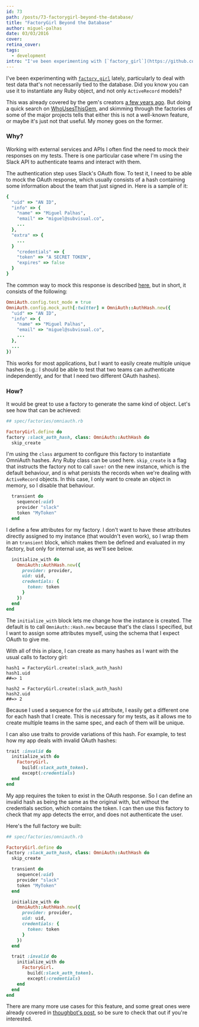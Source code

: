 ```yaml
---
id: 73
path: /posts/73-factorygirl-beyond-the-database/
title: "FactoryGirl Beyond the Database"
author: miguel-palhas
date: 03/03/2016
cover: 
retina_cover: 
tags:
  - development
intro: "I've been experimenting with [`factory_girl`](https://github.com/thoughtbot/factory_girl) lately, particularly to deal with test data that's not necessarily tied to the database. Did you know you can use it to instantiate any Ruby object, and not only `ActiveRecord` models?"
---
```


I've been experimenting with [`factory_girl`](https://github.com/thoughtbot/factory_girl) lately, particularly to deal with test data that's not necessarily tied to the database. Did you know you can use it to instantiate any Ruby object, and not only `ActiveRecord` models?

This was already covered by the gem's creators [a few years ago](https://robots.thoughtbot.com/mind-bending-factories). But doing a quick search on [WhoUsesThisGem](http://whousesthisgem.com/gems/factory_girl), and skimming through the factories of some of the major projects tells that either this is not a well-known feature, or maybe it's just not that useful. My money goes on the former.

### Why?

Working with external services and APIs I often find the need to mock their responses on my tests. There is one particular case where I'm using the Slack API to authenticate teams and interact with them.

The authentication step uses Slack's OAuth flow. To test it, I need to be able to mock the OAuth response, which usually consists of a hash containing some information about the team that just signed in. Here is a sample of it:

```ruby
{
  "uid" => "AN ID",
  "info" => {
    "name" => "Miguel Palhas",
    "email" => "miguel@subvisual.co",
    ...
  },
  "extra" => {
    ...
  }
    "credentials" => {
    "token" => "A SECRET TOKEN",
    "expires" => false
  }
}
```

The common way to mock this response is described [here](https://github.com/intridea/omniauth/wiki/Integration-Testing), but in short, it consists of the following:

```ruby
OmniAuth.config.test_mode = true
OmniAuth.config.mock_auth[:twitter] = OmniAuth::AuthHash.new({
  "uid" => "AN ID",
  "info" => {
    "name" => "Miguel Palhas",
    "email" => "miguel@subvisual.co",
    ...
  },
  ...
})
```

This works for most applications, but I want to easily create multiple unique hashes (e.g.: I should be able to test that two teams can authenticate independently, and for that I need two different OAuth hashes).

### How?

It would be great to use a factory to generate the same kind of object. Let's see how that can be achieved:

```ruby
## spec/factories/omniauth.rb

FactoryGirl.define do
factory :slack_auth_hash, class: OmniAuth::AuthHash do
  skip_create
```

I'm using the `class` argument to configure this factory to instantiate OmniAuth hashes. Any Ruby class can be used here.
`skip_create` is a flag that instructs the factory not to call `save!` on the new instance, which is the default behaviour, and is what persists the records when we're dealing with `ActiveRecord` objects. In this case, I only want to create an object in memory, so I disable that behaviour.

```ruby
  transient do
    sequence(:uid)
    provider "slack"
    token "MyToken"
  end
```

I define a few attributes for my factory. I don't want to have these attributes directly assigned to my instance (that wouldn't even work), so I wrap them in an `transient` block, which makes them be defined and evaluated in my factory, but only for internal use, as we'll see below.

```ruby
  initialize_with do
    OmniAuth::AuthHash.new({
      provider: provider,
      uid: uid,
      credentials: {
        token: token
      }
    })
  end
end
```

The `initialize_with` block lets me change how the instance is created. The default is to call `OmniAuth::Hash.new` because that's the class I specified, but I want to assign some attributes myself, using the schema that I expect OAuth to give me.

With all of this in place, I can create as many hashes as I want with the usual calls to factory girl:

```
hash1 = FactoryGirl.create(:slack_auth_hash)
hash1.uid
##=> 1

hash2 = FactoryGirl.create(:slack_auth_hash)
hash2.uid
##=> 2
```

Because I used a sequence for the `uid` attribute, I easily get a different one for each hash that I create. This is necessary for my tests, as it allows me to create multiple teams in the same spec, and each of them will be unique.

I can also use traits to provide variations of this hash. For example, to test how my app deals with invalid OAuth hashes:

```ruby
trait :invalid do
  initialize_with do
    FactoryGirl.
      build(:slack_auth_token).
      except(:credentials)
  end
end
```

My app requires the token to exist in the OAuth response. So I can define an invalid hash as being the same as the original with, but without the credentials section, which contains the token.
I can then use this factory to check that my app detects the error, and does not authenticate the user.

Here's the full factory we built:

```ruby
## spec/factories/omniauth.rb

FactoryGirl.define do
factory :slack_auth_hash, class: OmniAuth::AuthHash do
  skip_create

  transient do
    sequence(:uid)
    provider "slack"
    token "MyToken"
  end

  initialize_with do
    OmniAuth::AuthHash.new({
      provider: provider,
      uid: uid,
      credentials: {
        token: token
      }
    })
  end

  trait :invalid do
    initialize_with do
      FactoryGirl.
        build(:slack_auth_token).
        except(:credentials)
    end
  end
end
```


There are many more use cases for this feature, and some great ones were already covered in [thoughbot's post](https://robots.thoughtbot.com/mind-bending-factories), so be sure to check that out if you're interested.
